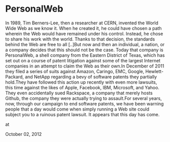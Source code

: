 # PersonalWeb
In 1989, Tim Berners-Lee, then a researcher at CERN, invented the World Wide Web as we know it. When he created it, he could have chosen a path wherein the Web would have remained under his control. Instead, he chose to share his work with the world. Thanks to that decision, the standards behind the Web are free to all [..]But now and then an individual, a nation, or a company decides that this should not be the case. Today that company is PersonalWeb, a shell company from the Eastern District of Texas, which has set out on a course of patent litigation against some of the largest Internet companies in an attempt to claim the Web as their own.In December of 2011 they filed a series of suits against Amazon, Caringo, EMC, Google, Hewlett-Packard, and NetApp regarding a bevy of software patents they partially hold.They have followed this action up recently with even more lawsuits, this time against the likes of Apple, Facebook, IBM, Microsoft, and Yahoo. They even accidentally sued Rackspace, a company that merely hosts Github, the company they were actually trying to assault.For several years, now, through our campaign to end software patents, we have been warning people that a day would come when simply running a Web site could subject you to a ruinous patent lawsuit. It appears that this day has come.







at

October 02, 2012















